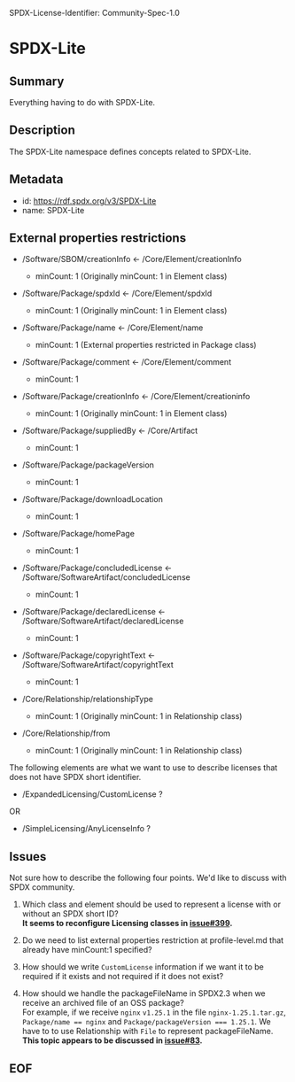 SPDX-License-Identifier: Community-Spec-1.0

# SPDX-Lite

## Summary

Everything having to do with SPDX-Lite.

## Description

The SPDX-Lite namespace defines concepts related to SPDX-Lite.

## Metadata

- id: https://rdf.spdx.org/v3/SPDX-Lite
- name: SPDX-Lite

## External properties restrictions  

- /Software/SBOM/creationInfo <- /Core/Element/creationInfo  
  * minCount: 1 (Originally minCount: 1 in Element class)  
- /Software/Package/spdxId  <- /Core/Element/spdxId  
  * minCount: 1 (Originally minCount: 1 in Element class)  
- /Software/Package/name <- /Core/Element/name  
  * minCount: 1 (External properties restricted in Package class)  
- /Software/Package/comment <- /Core/Element/comment  
  * minCount: 1  
- /Software/Package/creationInfo <- /Core/Element/creationinfo  
  * minCount: 1 (Originally minCount: 1 in Element class)  
- /Software/Package/suppliedBy <- /Core/Artifact  
  * minCount: 1  
- /Software/Package/packageVersion  
  * minCount: 1  
- /Software/Package/downloadLocation  
  * minCount: 1  
- /Software/Package/homePage  
  * minCount: 1  
- /Software/Package/concludedLicense <- /Software/SoftwareArtifact/concludedLicense  
  * minCount: 1  
- /Software/Package/declaredLicense <- /Software/SoftwareArtifact/declaredLicense  
  * minCount: 1  
- /Software/Package/copyrightText <- /Software/SoftwareArtifact/copyrightText  
  * minCount: 1  

- /Core/Relationship/relationshipType
  * minCount: 1 (Originally minCount: 1 in Relationship class)  
- /Core/Relationship/from  
  * minCount: 1 (Originally minCount: 1 in Relationship class)  

The following elements are what we want to use to describe licenses that does not have SPDX short identifier.  

- /ExpandedLicensing/CustomLicense ?

OR
- /SimpleLicensing/AnyLicenseInfo ?

## Issues  

Not sure how to describe the following four points. We'd like to discuss with SPDX community.  

1. Which class and element should be used to represent a license with or without an SPDX short ID?  
**It seems to reconfigure Licensing classes in [issue#399](https://github.com/spdx/spdx-3-model/pull/399).**  

2. Do we need to list external properties restriction at profile-level.md that already have minCount:1 specified?

3. How should we write ```CustomLicense``` information if we want it to be required if it exists and not required if it does not exist?  

4. How should we handle the packageFileName in SPDX2.3 when we receive an archived file of an OSS package?  
For example, if we receive ```nginx``` ```v1.25.1``` in the file ```nginx-1.25.1.tar.gz```, ```Package/name == nginx``` and ```Package/packageVersion === 1.25.1```. We have to to use Relationship with ```File``` to represent packageFileName.  
**This topic appears to be discussed in [issue#83](https://github.com/spdx/spdx-3-model/issues/83).**  

## EOF  
